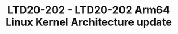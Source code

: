---
categories:
- ltd20
description: The arm64 Linux Kernel is constantly&nbsp;tracking the evolution of the
  Arm architecture, adding new features year over year.<br><br>This session will provide
  an overview of the latest developments done by Arm and the ecosystem to support
  all architectural features from Armv8.0 up to the most recent Armv8.6 architecture.<br>It
  will also provide an overall status update and a future-looking view into the new
  investigation areas coming in the arm64 kernel-land.
image:
  featured: 'true'
  path: https://static.linaro.org/connect/ltd20/images/LTD20-202.png
session_id: LTD20-202
session_room: Linaro Tech Days Track 1
session_slot:
  end_time: 2020-03-25 17:25
  start_time: 2020-03-25 17:00
session_speakers:
- speaker_bio: Matteo is Director of Software Technology Management at Arm and serves
    as Chairman of the Board for Trusted Firmware.&lt;br /&gt; He drives Arm&#39;s
    community effort into various open source projects, focusing on security architectures,
    firmware &amp; kernel interfaces, platform security requirements and ecosystem
    enablement.&lt;br /&gt; In a previous life, he spent many years managing and working
    on embedded software developments for networking and automotive devices across
    various companies, where firmware meant BSPs and lot of proprietary headache.
  speaker_company: Arm
  speaker_image: http://avatars.sched.co/7/02/7234934/avatar.jpg.320x320px.jpg?189
  speaker_name: Matteo Carlini
  speaker_position: Director, Software Technology Management
  speaker_role: attendee, speaker
session_track: Linux Kernel
tag: session
tags: Linux Kernel
title: LTD20-202 - LTD20-202 Arm64 Linux Kernel Architecture update
---